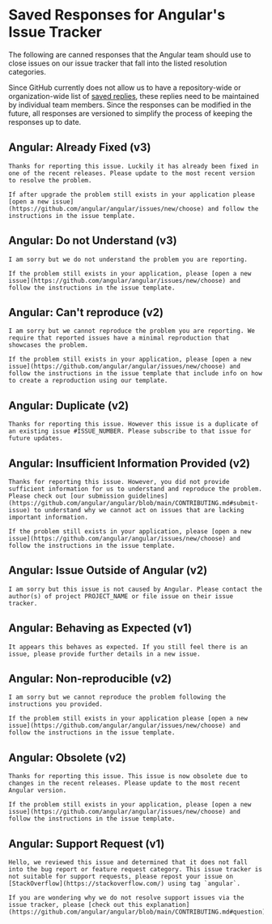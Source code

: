# Saved Responses for Angular's Issue Tracker

The following are canned responses that the Angular team should use to close issues on our issue tracker that fall into the listed resolution categories.

Since GitHub currently does not allow us to have a repository-wide or organization-wide list of [saved replies](https://help.github.com/articles/working-with-saved-replies/), these replies need to be maintained by individual team members. Since the responses can be modified in the future, all responses are versioned to simplify the process of keeping the responses up to date.


## Angular: Already Fixed (v3)
```
Thanks for reporting this issue. Luckily it has already been fixed in one of the recent releases. Please update to the most recent version to resolve the problem.

If after upgrade the problem still exists in your application please [open a new issue](https://github.com/angular/angular/issues/new/choose) and follow the instructions in the issue template.
```

## Angular: Do not Understand (v3)
```
I am sorry but we do not understand the problem you are reporting.

If the problem still exists in your application, please [open a new issue](https://github.com/angular/angular/issues/new/choose) and follow the instructions in the issue template.
```

## Angular: Can't reproduce (v2)
```
I am sorry but we cannot reproduce the problem you are reporting. We require that reported issues have a minimal reproduction that showcases the problem.

If the problem still exists in your application, please [open a new issue](https://github.com/angular/angular/issues/new/choose) and follow the instructions in the issue template that include info on how to create a reproduction using our template.
```

## Angular: Duplicate (v2)
```
Thanks for reporting this issue. However this issue is a duplicate of an existing issue #ISSUE_NUMBER. Please subscribe to that issue for future updates.
```


## Angular: Insufficient Information Provided (v2)
```
Thanks for reporting this issue. However, you did not provide sufficient information for us to understand and reproduce the problem. Please check out [our submission guidelines](https://github.com/angular/angular/blob/main/CONTRIBUTING.md#submit-issue) to understand why we cannot act on issues that are lacking important information.

If the problem still exists in your application, please [open a new issue](https://github.com/angular/angular/issues/new/choose) and follow the instructions in the issue template.

```

## Angular: Issue Outside of Angular (v2)
```
I am sorry but this issue is not caused by Angular. Please contact the author(s) of project PROJECT_NAME or file issue on their issue tracker.
```

## Angular: Behaving as Expected (v1)
```
It appears this behaves as expected. If you still feel there is an issue, please provide further details in a new issue.
```

## Angular: Non-reproducible (v2)
```
I am sorry but we cannot reproduce the problem following the instructions you provided.

If the problem still exists in your application please [open a new issue](https://github.com/angular/angular/issues/new/choose) and follow the instructions in the issue template.
```

## Angular: Obsolete (v2)
```
Thanks for reporting this issue. This issue is now obsolete due to changes in the recent releases. Please update to the most recent Angular version.

If the problem still exists in your application, please [open a new issue](https://github.com/angular/angular/issues/new/choose) and follow the instructions in the issue template.
```


## Angular: Support Request (v1)
```
Hello, we reviewed this issue and determined that it does not fall into the bug report or feature request category. This issue tracker is not suitable for support requests, please repost your issue on [StackOverflow](https://stackoverflow.com/) using tag `angular`.

If you are wondering why we do not resolve support issues via the issue tracker, please [check out this explanation](https://github.com/angular/angular/blob/main/CONTRIBUTING.md#question).
```

